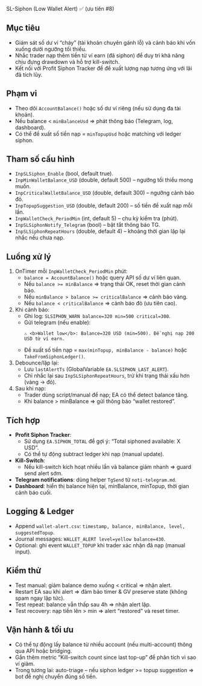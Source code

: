 SL-Siphon (Low Wallet Alert) ✅ (ưu tiên #8)

## Mục tiêu
- Giám sát số dư ví “cháy” (tài khoản chuyên gánh lỗ) và cảnh báo khi vốn xuống dưới ngưỡng tối thiểu.
- Nhắc trader nạp thêm tiền từ ví earn (đã siphon) để duy trì khả năng chịu đựng drawdown và hỗ trợ kill-switch.
- Kết nối với Profit Siphon Tracker để đề xuất lượng nạp tương ứng với lãi đã tích lũy.

## Phạm vi
- Theo dõi `AccountBalance()` hoặc số dư ví riêng (nếu sử dụng đa tài khoản).
- Nếu balance < `minBalanceUsd` ⇒ phát thông báo (Telegram, log, dashboard).
- Có thể đề xuất số tiền nạp = `minTopupUsd` hoặc matching với ledger siphon.

## Tham số cấu hình
- `InpSLSiphon_Enable` (bool, default true).
- `InpMinWalletBalance_USD` (double, default 500) – ngưỡng tối thiểu mong muốn.
- `InpCriticalWalletBalance_USD` (double, default 300) – ngưỡng cảnh báo đỏ.
- `InpTopupSuggestion_USD` (double, default 200) – số tiền đề xuất nạp mỗi lần.
- `InpWalletCheck_PeriodMin` (int, default 5) – chu kỳ kiểm tra (phút).
- `InpSLSiphonNotify_Telegram` (bool) – bật tắt thông báo TG.
- `InpSLSiphonRepeatHours` (double, default 4) – khoảng thời gian lặp lại nhắc nếu chưa nạp.

## Luồng xử lý
1. OnTimer mỗi `InpWalletCheck_PeriodMin` phút:
   - `balance = AccountBalance()` hoặc query API số dư ví liên quan.
   - Nếu `balance >= minBalance` ⇒ trạng thái OK, reset thời gian cảnh báo.
   - Nếu `minBalance > balance >= criticalBalance` ⇒ cảnh báo vàng.
   - Nếu `balance < criticalBalance` ⇒ cảnh báo đỏ (ưu tiên cao).
2. Khi cảnh báo:
   - Ghi log: `SLSIPHON_WARN balance=320 min=500 critical=300`.
   - Gửi telegram (nếu enable):
     ```
     ⚠️ <b>Wallet low</b>: Balance=320 USD (min=500). Đề nghị nạp 200 USD từ ví earn.
     ```
   - Đề xuất số tiền nạp = `max(minTopup, minBalance - balance)` hoặc `TakeFromSiphonLedger()`.
3. Debounce/lặp lại:
   - Lưu `lastAlertTs` (GlobalVariable `EA.SLSIPHON_LAST_ALERT`).
   - Chỉ nhắc lại sau `InpSLSiphonRepeatHours`, trừ khi trạng thái xấu hơn (vàng → đỏ).
4. Sau khi nạp:
   - Trader dùng script/manual để nạp; EA có thể detect balance tăng.
   - Khi balance > minBalance ⇒ gửi thông báo “wallet restored”.

## Tích hợp
- **Profit Siphon Tracker**: 
  - Sử dụng `EA.SIPHON_TOTAL` để gợi ý: “Total siphoned available: X USD”.
  - Có thể tự động subtract ledger khi nạp (manual update).
- **Kill-Switch**:
  - Nếu kill-switch kích hoạt nhiều lần và balance giảm nhanh ⇒ guard send alert sớm.
- **Telegram notifications**: dùng helper `TgSend` từ `noti-telegram.md`.
- **Dashboard**: hiển thị balance hiện tại, minBalance, minTopup, thời gian cảnh báo cuối.

## Logging & Ledger
- Append `wallet-alert.csv`: `timestamp, balance, minBalance, level, suggestedTopup`.
- Journal messages: `WALLET_ALERT level=yellow balance=430`.
- Optional: ghi event `WALLET_TOPUP` khi trader xác nhận đã nạp (manual input).

## Kiểm thử
- Test manual: giảm balance demo xuống < critical ⇒ nhận alert.
- Restart EA sau khi alert ⇒ đảm bảo timer & GV preserve state (không spam ngay lập tức).
- Test repeat: balance vẫn thấp sau 4h ⇒ nhận alert lặp.
- Test recovery: nạp tiền lên > min ⇒ alert “restored” và reset timer.

## Vận hành & tối ưu
- Có thể tự động lấy balance từ nhiều account (nếu multi-account) thông qua API hoặc bridging.
- Gắn thêm metric “Kill-switch count since last top-up” để phân tích vì sao ví giảm.
- Trong tương lai: auto-triage – nếu siphon ledger >= topup suggestion ⇒ bot đề nghị chuyển đúng số tiền.
